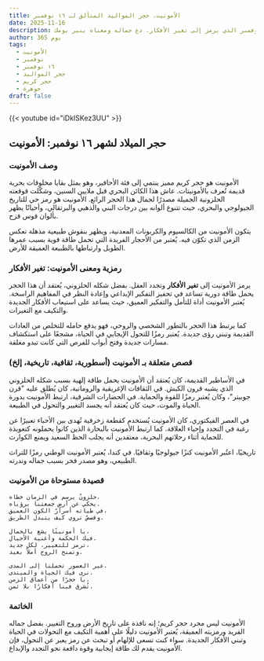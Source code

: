 ```yaml
---
title: الأمونيت، حجر المواليد المتألق لـ ١٦ نوفمبر
date: 2025-11-16
description: اشعر بأهمية الأمونيت، حجر المواليد لـ ١٦ نوفمبر الذي يرمز إلى تغير الأفكار. دع جماله ومعناه ينير يومك.
author: 365 يوم
tags:
  - الأمونيت
  - نوفمبر
  - ١٦ نوفمبر
  - حجر المواليد
  - حجر كريم
  - جوهرة
draft: false
---
```


{{< youtube id="iDkISKez3UU" >}}

## حجر الميلاد لشهر ١٦ نوفمبر: الأمونيت

### وصف الأمونيت

الأمونيت هو حجر كريم مميز ينتمي إلى فئة الأحافير، وهو يمثل بقايا مخلوقات بحرية قديمة تُعرف بالأمونيتات. عاش هذا الكائن البحري قبل ملايين السنين، وشكّلت قوقعته الحلزونية الجميلة مصدرًا لجمال هذا الحجر الرائع. الأمونيت هو رمز حي للتاريخ الجيولوجي والبحري، حيث تتنوع ألوانه بين درجات البني والذهبي والبرتقالي، وأحيانًا يظهر بألوان قوس قزح.

يتكون الأمونيت من الكالسيوم والكربونات المعدنية، ويظهر بنقوش طبيعية مذهلة تعكس الزمن الذي تكوّن فيه. يُعتبر من الأحجار الفريدة التي تحمل طاقة قوية بسبب عمرها الطويل وارتباطها بالطبيعة العميقة للأرض.

### رمزية ومعنى الأمونيت: تغير الأفكار

يرمز الأمونيت إلى **تغير الأفكار** وتجدد العقل. بفضل شكله الحلزوني، يُعتقد أن هذا الحجر يحمل طاقة دورية تساعد في تحفيز التفكير الإبداعي وإعادة النظر في المفاهيم الراسخة. يُعتبر الأمونيت أداة للتأمل والتفكير العميق، حيث يساعد على استيعاب الأفكار الجديدة والتكيف مع التغيرات.

كما يرتبط هذا الحجر بالتطور الشخصي والروحي، فهو يدفع حامله للتخلص من العادات القديمة وتبني رؤى جديدة. يُعتبر رمزًا للتحول الإيجابي في الحياة، مشجعًا على استكشاف مسارات جديدة وفتح أبواب للفرص التي كانت تبدو مغلقة.

### قصص متعلقة بـ الأمونيت (أسطورية، ثقافية، تاريخية، إلخ)

في الأساطير القديمة، كان يُعتقد أن الأمونيت يحمل طاقة إلهية بسبب شكله الحلزوني الذي يشبه قرون الكبش. في الثقافات الإغريقية والرومانية، كان يُطلق عليه "قرن جوبيتر"، وكان يُعتبر رمزًا للقوة والحماية. في الحضارات الشرقية، ارتبط الأمونيت بدورة الحياة والموت، حيث كان يُعتقد أنه يجسد التغيير والتحول في الطبيعة.

في العصر الفيكتوري، كان الأمونيت يُستخدم كقطعة زخرفية تُهدى بين الأحباء تعبيرًا عن رغبة في التجدد وإحياء العلاقة. كما ارتبط الأمونيت بالبحارة الذين كانوا يحملونه كتعويذة للحماية أثناء رحلاتهم البحرية، معتقدين أنه يجلب الحظ السعيد ويمنع الكوارث.

تاريخيًا، اعتُبر الأمونيت كنزًا جيولوجيًا وثقافيًا. في كندا، يُعتبر الأمونيت الوطني رمزًا للتراث الطبيعي، وهو مصدر فخر بسبب جماله وندرته.

### قصيدة مستوحاة من الأمونيت

```
حلزونٌ يرسم في الزمان خطاه،  
يحكي عن أرضٍ جمعتنا برؤياه.  
في طياته أسرارُ الكون العميق،  
وقصصٌ تروي كيف يتبدل الطريق.  

يا أمونيتًا يشع بالجمال،  
فيك الحكمة وأغنية الأجيال.  
ترمز للتغيير، لكل جديد،  
وتمنح الروح أملاً بعيد.  

عبر العصور تحملنا إلى المدى،  
نرى فيك الحياة والمبتدى.  
يا حجرًا من أعماق الزمن،  
تُشرق فينا أفكارًا بلا ثمن.  
```

### الخاتمة

الأمونيت ليس مجرد حجر كريم؛ إنه نافذة على تاريخ الأرض وروح التغيير. بفضل جماله الفريد ورمزيته العميقة، يُعتبر الأمونيت دليلًا على أهمية التكيف مع التحولات في الحياة وتبني الأفكار الجديدة. سواء كنت تسعى للإلهام أو تبحث عن رمز يعبر عن التحول، فإن الأمونيت يقدم لك طاقة إيجابية وقوة دافعة نحو التجدد والإبداع.